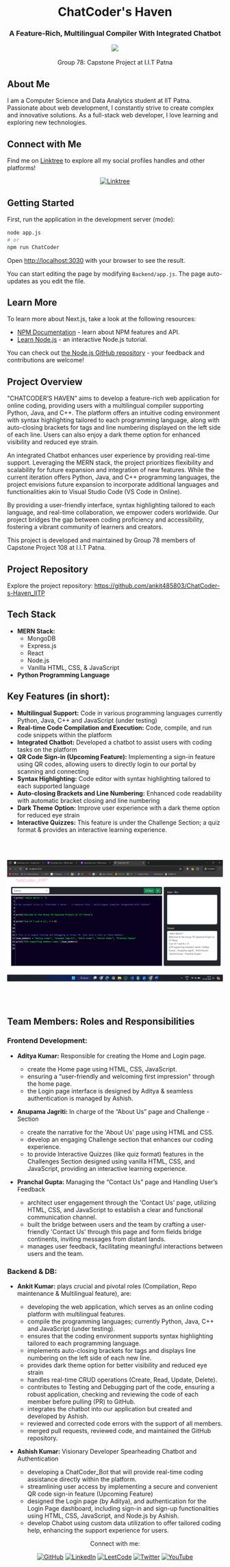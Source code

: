 

<h1 align="center">ChatCoder's Haven</h1>
<h3 align="center">A Feature-Rich, Multilingual Compiler With Integrated Chatbot</h3>

<p align="center">
  <img src="https://readme-typing-svg.herokuapp.com?font=Ubuntu&color=blue&size=24&center=true&vCenter=true&width=600&height=100&lines=Pursuing+Bachelor+in,;Computer+Science+and+Data+Analytics+(CSDA),;+From+IIT+Patna,;Passionate+Full+Stack+Web+Developer,;Creating+Complex+and+Innovative+Solutions,;Constant+Learner+and+Tech+Enthusiast!">
</p>

<p align="center">Group 78: Capstone Project at I.I.T Patna</p>

## About Me
I am a Computer Science and Data Analytics student at IIT Patna. Passionate about web development, I constantly strive to create complex and innovative solutions. As a full-stack web developer, I love learning and exploring new technologies.


<!-- our LINK - TREE handles -->
## Connect with Me

Find me on [Linktree](https://linktr.ee/ankit127iitp) to explore all my social profiles handles and other platforms!

<p align="center">
  <a href="https://linktr.ee/ankit127iitp"><img src="https://img.shields.io/badge/Linktree-ankit127iitp-green" alt="Linktree"></a>
</p>



## Getting Started

First, run the application in the development server (mode):

```bash
node app.js
# or
npm run ChatCoder

```

Open [http://localhost:3030](http://localhost:3030) with your browser to see the result.

You can start editing the page by modifying `Backend/app.js`. The page auto-updates as you edit the file.


## Learn More

To learn more about Next.js, take a look at the following resources:

- [NPM Documentation](https://docs.npmjs.com/about-npm) - learn about NPM  features and API.
- [Learn Node.js](https://nodejs.org/docs/latest/api/) - an interactive Node.js tutorial.

You can check out [the Node.js GitHub repository](https://github.com/nodejs) - your feedback and contributions are welcome!

<!-- summary of proj -->
## Project Overview

"CHATCODER’S HAVEN” aims to develop a feature-rich web application for online coding, providing users with a multilingual compiler supporting Python, Java, and C++. The platform offers an intuitive coding environment with syntax highlighting tailored to each programming language, along with auto-closing brackets for tags and line numbering displayed on the left side of each line. Users can also enjoy a dark theme option for enhanced visibility and reduced eye strain.

An integrated Chatbot enhances user experience by providing real-time support. Leveraging the MERN stack, the project prioritizes flexibility and scalability for future expansion and integration of new features. While the current iteration offers Python, Java, and C++ programming languages, the project envisions future expansion to incorporate additional languages and functionalities akin to Visual Studio Code (VS Code in Online).

By providing a user-friendly interface, syntax highlighting tailored to each language, and real-time collaboration, we empower coders worldwide. Our project bridges the gap between coding proficiency and accessibility, fostering a vibrant community of learners and creators.

This project is developed and maintained by Group 78 members of Capstone Project 108 at I.I.T Patna.



<!-- GitHub  Repo src -->
## Project Repository
Explore the project repository: https://github.com/ankit485803/ChatCoder-s-Haven_IITP 


<!-- Tech Stack -->
## Tech Stack
- **MERN Stack:**
  - MongoDB
  - Express.js
  - React
  - Node.js
  - Vanilla HTML, CSS, & JavaScript 
- **Python Programming Language**



<!-- Key Features -->
## Key Features (in short):
- **Multilingual Support:** Code in various programming languages currently Python, Java, C++ and JavaScript (under testing)
- **Real-time Code Compilation and Execution:** Code, compile, and run code snippets within the platform
- **Integrated Chatbot:** Developed a chatbot to assist users with coding tasks on the platform
- **QR Code Sign-in (Upcoming Feature):** Implementing a sign-in feature using QR codes, allowing users to directly login to our portal by scanning and connecting
- **Syntax Highlighting:** Code editor with syntax highlighting tailored to each supported language
- **Auto-closing Brackets and Line Numbering:** Enhanced code readability with automatic bracket closing and line numbering
- **Dark Theme Option:** Improve user experience with a dark theme option for reduced eye strain
- **Interactive Quizzes:** This feature is under the Challenge Section; a quiz format & provides an interactive learning experience.



<!-- screenshot of testing part -->
<br><br>

![ChatCoder's Hello World](README_Img_Testing_ChatCoder_HelloWorld.png)


<br><br>
<!-- Team member's work DIVISION -->
## Team Members: Roles and Responsibilities

### Frontend Development:  
- **Aditya Kumar:** Responsible for creating the Home and Login page.
  
  - create the Home page using HTML, CSS, JavaScript.
  - ensuring a “user-friendly and welcoming first impression" through the home page.
  - the Login page interface is designed by Aditya & seamless authentication is managed by Ashish.
    
- **Anupama Jagriti:** In charge of the “About Us” page and Challenge - Section

  - create the narrative for the 'About Us' page using HTML and CSS.
  - develop an engaging Challenge section that enhances our coding experience.
  - to provide Interactive Quizzes (like quiz format) features in the Challenges Section designed using vanilla HTML, CSS, and JavaScript, providing an interactive learning experience.
    
- **Pranchal Gupta:** Managing the “Contact Us” page and Handling User’s Feedback
  
  - architect user engagement through the 'Contact Us' page, utilizing HTML, CSS, and JavaScript to establish a clear and functional communication channel.
  - built the bridge between users and the team by crafting a user-friendly 'Contact Us' through this page and form fields bridge continents, inviting messages from distant lands.
  - manages user feedback, facilitating meaningful interactions between users and the team.

### Backend & DB:

- **Ankit Kumar:** plays crucial and pivotal roles (Compilation, Repo maintenance & Multilingual feature), are: 
  
    - developing the web application, which serves as an online coding platform with multilingual features.
    - compile the programming languages; currently Python, Java, C++ and JavaScript (under testing). 
    - ensures that the coding environment supports syntax highlighting tailored to each programming language.
    - implements auto-closing brackets for tags and displays line numbering on the left side of each new line.
    - provides dark theme option for better visibility and reduced eye strain
    - handles real-time CRUD operations (Create, Read, Update, Delete).
    - contributes to Testing and Debugging part of the code, ensuring a robust application, checking and reviewing the code of each member before pulling (PR) to GitHub.
    - integrates the chatbot into our application but created and developed by Ashish.
    - reviewed and corrected code errors with the support of all members.
    - merged pull requests, reviewed code, and maintained the GitHub repository.

- **Ashish Kumar:** Visionary Developer Spearheading Chatbot and Authentication
  
  - developing a ChatCoder_Bot that will provide real-time coding assistance directly within the platform.
  - streamlining user access by implementing a secure and convenient QR code sign-in feature (Upcoming Feature)
  - designed the Login page (by Aditya), and authentication for the Login Page dashboard, including sign-in and sign-up functionalities using HTML, CSS, JavaScript, and Node.js by Ashish.
  - develop Chabot using custom data utilization to offer tailored coding help, enhancing the support experience for users.




<p align="center">Connect with me:</p>
<p align="center">
  <a href="https://github.com/ankit485803/"><img src="https://img.shields.io/badge/GitHub-ankit485803-blue" alt="GitHub"></a>
  <a href="https://www.linkedin.com/in/ankit485803"><img src="https://img.shields.io/badge/LinkedIn-Ankit485803-blue" alt="LinkedIn"></a>
  <a href="https://leetcode.com/ankit485803/"><img src="https://img.shields.io/badge/LeetCode-ankit485803-green" alt="LeetCode"></a>
  <a href="https://twitter.com/Ankit485803"><img src="https://img.shields.io/twitter/follow/Ankit485803?style=social" alt="Twitter"></a>
  <a href="https://www.youtube.com/@ankit_iitp127"><img src="https://img.shields.io/badge/YouTube-Ankit_iitp127-red" alt="YouTube"></a>
  <!-- Add more social icons as needed -->
</p>
